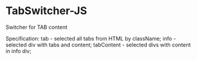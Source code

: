 # TabSwitcher-JS
Switcher for TAB content

Specification:
  tab - selected all tabs from HTML by className;
  info - selected div with tabs and content;
  tabContent - selected divs with content in info div;

